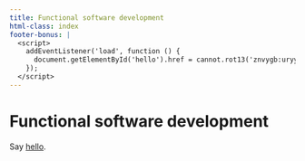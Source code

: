 ```yaml
---
title: Functional software development
html-class: index
footer-bonus: |
  <script>
    addEventListener('load', function () {
      document.getElementById('hello').href = cannot.rot13('znvygb:uryyb@yrnfgsvkrq.pbz');
    });
  </script>
---
```



# Functional software development

Say <a href="" id="hello">hello</a>.
